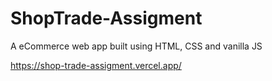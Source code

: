 # ShopTrade-Assigment
A eCommerce web app built using HTML, CSS and vanilla JS

https://shop-trade-assigment.vercel.app/
